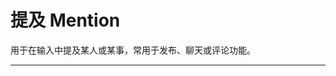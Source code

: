 # 提及 Mention

用于在输入中提及某人或某事，常用于发布、聊天或评论功能。

---

<script setup>
import MentionBasicUse from "./component/mention-basic-use.md"
import MentionTrigger from "./component/mention-trigger.md"
import MentionApi from "./component/mention-api.md"
</script>

<mention-basic-use />
<mention-trigger />
<mention-api />
